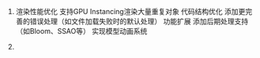 1. 渲染性能优化
    支持GPU Instancing渲染大量重复对象
    代码结构优化
    添加更完善的错误处理（如文件加载失败时的默认处理）
    功能扩展
    添加后期处理支持（如Bloom、SSAO等）
    实现模型动画系统

2. 